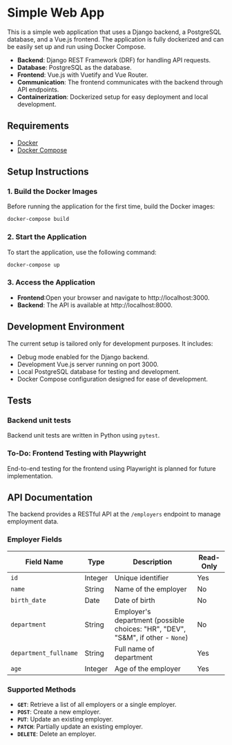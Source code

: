 # Simple Web App

This is a simple web application that uses a Django backend, a PostgreSQL database, and a Vue.js frontend. The application is fully dockerized and can be easily set up and run using Docker Compose.

- **Backend**: Django REST Framework (DRF) for handling API requests.
- **Database**: PostgreSQL as the database.
- **Frontend**: Vue.js with Vuetify and Vue Router.
- **Communication**: The frontend communicates with the backend through API endpoints.
- **Containerization**: Dockerized setup for easy deployment and local development.
  
## Requirements

- [Docker](https://www.docker.com/)
- [Docker Compose](https://docs.docker.com/compose/)

## Setup Instructions

### 1. Build the Docker Images
Before running the application for the first time, build the Docker images:
```bash
docker-compose build
```

### 2. Start the Application

To start the application, use the following command:
```bash
docker-compose up
```

### 3. Access the Application
- **Frontend**:Open your browser and navigate to http://localhost:3000.
- **Backend**: The API is available at http://localhost:8000.

## Development Environment

The current setup is tailored only for development purposes. It includes:
- Debug mode enabled for the Django backend.
- Development Vue.js server running on port 3000.
- Local PostgreSQL database for testing and development.
- Docker Compose configuration designed for ease of development.

## Tests
### Backend unit tests
Backend unit tests are written in Python using `pytest`.

### To-Do: Frontend Testing with Playwright
End-to-end testing for the frontend using Playwright is planned for future implementation.

## API Documentation

The backend provides a RESTful API at the `/employers` endpoint to manage employment data. 
### Employer Fields

| Field Name   | Type     | Description                | Read-Only |
|--------------|----------|----------------------------|-----------|
| `id`         | Integer  | Unique identifier          | Yes       |
| `name`       | String   | Name of the employer       | No        |
| `birth_date` | Date   | Date of birth   | No        |
| `department` | String   | Employer's department (possible choices: "HR", "DEV", "S&M", if other - `None`) | No        |
| `department_fullname` | String | Full name of department | Yes       |
| `age` | Integer | Age of the employer     | Yes       |


### Supported Methods
- **`GET`**: Retrieve a list of all employers or a single employer.
- **`POST`**: Create a new employer.
- **`PUT`**: Update an existing employer.
- **`PATCH`**: Partially update an existing employer.
- **`DELETE`**: Delete an employer.

